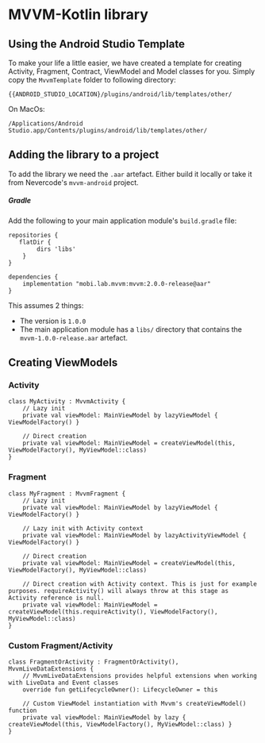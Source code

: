 # MVVM-Kotlin library


## Using the Android Studio Template

To make your life a little easier, we have created a template for creating Activity, Fragment, Contract, ViewModel and Model classes for you.
Simply copy the ``MvvmTemplate`` folder to following directory:

```
{{ANDROID_STUDIO_LOCATION}/plugins/android/lib/templates/other/
```

On MacOs:

```
/Applications/Android Studio.app/Contents/plugins/android/lib/templates/other/
```

## Adding the library to a project

To add the library we need the `.aar` artefact. Either build it locally or take it from Nevercode's `mvvm-android` project.

##### Gradle

Add the following to your main application module's `build.gradle` file:

```
repositories {
   flatDir {
        dirs 'libs'
    }
}

dependencies {
    implementation "mobi.lab.mvvm:mvvm:2.0.0-release@aar"
}
```

This assumes 2 things:
* The version is `1.0.0`
* The main application module has a `libs/` directory that contains the `mvvm-1.0.0-release.aar` artefact.

## Creating ViewModels

### Activity
```
class MyActivity : MvvmActivity {
    // Lazy init
    private val viewModel: MainViewModel by lazyViewModel { ViewModelFactory() }

    // Direct creation
    private val viewModel: MainViewModel = createViewModel(this, ViewModelFactory(), MyViewModel::class)
}
```

### Fragment
```
class MyFragment : MvvmFragment {
    // Lazy init
    private val viewModel: MainViewModel by lazyViewModel { ViewModelFactory() }

    // Lazy init with Activity context
    private val viewModel: MainViewModel by lazyActivityViewModel { ViewModelFactory() }

    // Direct creation
    private val viewModel: MainViewModel = createViewModel(this, ViewModelFactory(), MyViewModel::class)

    // Direct creation with Activity context. This is just for example purposes. requireActivity() will always throw at this stage as Activity reference is null.
    private val viewModel: MainViewModel = createViewModel(this.requireActivity(), ViewModelFactory(), MyViewModel::class)
}
```

### Custom Fragment/Activity
```
class FragmentOrActivity : FragmentOrActivity(), MvvmLiveDataExtensions {
    // MvvmLiveDataExtensions provides helpful extensions when working with LiveData and Event classes
    override fun getLifecycleOwner(): LifecycleOwner = this

    // Custom ViewModel instantiation with Mvvm's createViewModel() function
    private val viewModel: MainViewModel by lazy { createViewModel(this, ViewModelFactory(), MyViewModel::class) }
}
```
